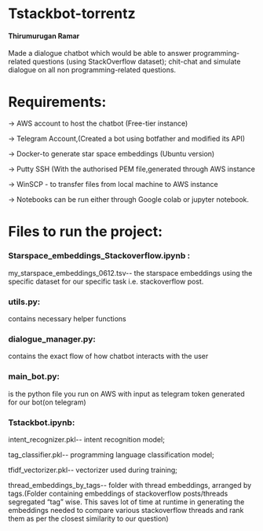 # Tstackbot-torrentz
#### Thirumurugan Ramar
Made a dialogue chatbot which would be able to answer programming-related questions (using StackOverflow dataset); chit-chat and simulate dialogue on all non programming-related questions.

# Requirements:

-> AWS account to host the chatbot (Free-tier instance)

-> Telegram Account,(Created a bot using botfather and modified its API)

-> Docker-to generate star space embeddings  (Ubuntu version)

-> Putty SSH  (With the authorised PEM file,generated through AWS instance

-> WinSCP - to transfer files from local machine to AWS instance

-> Notebooks can be run either through Google colab or jupyter notebook.

# Files to run the project:

### Starspace_embeddings_Stackoverflow.ipynb :

my_starspace_embeddings_0612.tsv-- the starspace embeddings using the specific dataset for our specific task i.e. stackoverflow post.

### utils.py:
contains necessary helper functions

### dialogue_manager.py:
contains the exact flow of how chatbot interacts with the user

### main_bot.py:
is the python file you run on AWS with input as telegram token generated for our bot(on telegram)

### Tstackbot.ipynb:
intent_recognizer.pkl-- intent recognition model;

tag_classifier.pkl-- programming language classification model;

tfidf_vectorizer.pkl-- vectorizer used during training;

thread_embeddings_by_tags-- folder with thread embeddings, arranged by tags.(Folder containing embeddings of stackoverflow posts/threads segregated “tag” wise. This saves lot of time at runtime in generating the embeddings needed to compare various stackoverflow threads and rank them as per the closest similarity to our question)




